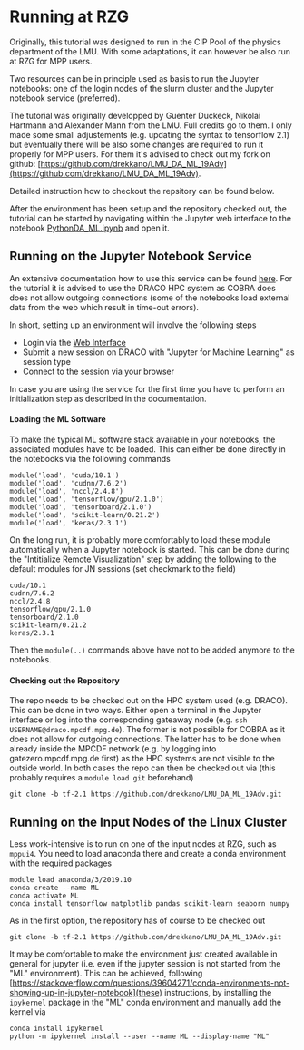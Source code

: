# Running at RZG

Originally, this tutorial was designed to run in the CIP Pool of the physics
department of the LMU. With some adaptations, it can however be also run at RZG
for MPP users.

Two resources can be in principle used as basis to run the Jupyter notebooks:
one of the login nodes of the slurm cluster and the Jupyter notebook service
(preferred).

The tutorial was originally developped by Guenter Duckeck, Nikolai Hartmann and Alexander Mann from the LMU. Full credits go to them. I only made some small adjustements (e.g. updating the syntax to tensorflow 2.1) but eventually there will be also some changes are required to run it properly for MPP users. For them it's advised to check out my fork on github:  [https://github.com/drekkano/LMU_DA_ML_19Adv](https://github.com/drekkano/LMU_DA_ML_19Adv).

Detailed instruction how to checkout the repsitory can be found below.

After the environment has been setup and the repository checked out, the tutorial can be started by navigating within the Jupyter web interface to the notebook [PythonDA_ML.ipynb](PythonDA_ML.ipynb) and open it.

## Running on the Jupyter Notebook Service
An extensive documentation how to use this service can be found [here](https://www.mpcdf.mpg.de/services/visualization/remote-visualization-service). For the tutorial it is advised to use the DRACO HPC system as COBRA does does not allow outgoing connections (some of the notebooks load external data from the web which result in time-out errors).

In short, setting up an environment will involve the following steps
* Login via the [Web Interface](https://rvs.mpcdf.mpg.de)
* Submit a new session on DRACO with "Jupyter for Machine Learning" as session type
* Connect to the session via your browser

In case you are using the service for the first time you have to perform an initialization step as described in the documentation.

#### Loading the ML Software
To make the typical ML software stack available in your notebooks, the associated modules have to be loaded. This can either be done directly in the notebooks via the following commands

    module('load', 'cuda/10.1')
    module('load', 'cudnn/7.6.2')
    module('load', 'nccl/2.4.8')
    module('load', 'tensorflow/gpu/2.1.0')
    module('load', 'tensorboard/2.1.0')
    module('load', 'scikit-learn/0.21.2')
    module('load', 'keras/2.3.1')

On the long run, it is probably more comfortably to load these module automatically when a Jupyter notebook is started. This can be done during the "Intitialize Remote Visualization" step by adding the following to the default modules for JN sessions (set checkmark to the field)

    cuda/10.1
    cudnn/7.6.2
    nccl/2.4.8
    tensorflow/gpu/2.1.0
    tensorboard/2.1.0
    scikit-learn/0.21.2
    keras/2.3.1

Then the `module(..)` commands above have not to be added anymore to the notebooks.

#### Checking out the Repository
The repo needs to be checked out on the HPC system used (e.g. DRACO). This can be done in two ways. Either open a terminal in the Jupyter interface or log into the corresponding gateaway node (e.g. `ssh USERNAME@draco.mpcdf.mpg.de`). The former is not possible for COBRA as it does not allow for outgoing connections. The latter has to be done when already inside the MPCDF network (e.g. by logging into gatezero.mpcdf.mpg.de first) as the HPC systems are not visible to the outside world. In both cases the repo can then be checked out via
(this probably requires a `module load git` beforehand)

    git clone -b tf-2.1 https://github.com/drekkano/LMU_DA_ML_19Adv.git
    
## Running on the Input Nodes of the Linux Cluster
Less work-intensive is to run on one of the input nodes at RZG, such as `mppui4`. You need to load anaconda there and create a conda environment with the required packages

    module load anaconda/3/2019.10
    conda create --name ML
    conda activate ML
    conda install tensorflow matplotlib pandas scikit-learn seaborn numpy

As in the first option, the repository has of course to be checked out

    git clone -b tf-2.1 https://github.com/drekkano/LMU_DA_ML_19Adv.git
    

It may be comfortable to make the environment just created available in general for jupyter (i.e. even if the jupyter session is not started from the "ML" environment). This can be achieved, following [https://stackoverflow.com/questions/39604271/conda-environments-not-showing-up-in-jupyter-notebook](these) instructions, 
by installing the `ipykernel` package in the "ML" conda environment and manually add the kernel via

    conda install ipykernel
    python -m ipykernel install --user --name ML --display-name "ML"
    
    
